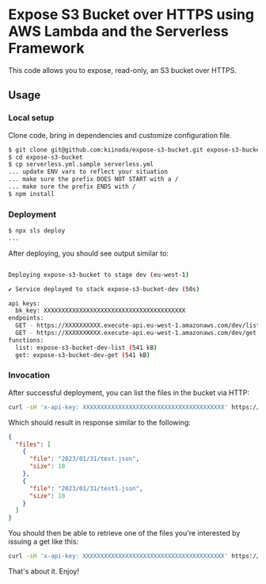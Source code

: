 # Expose S3 Bucket over HTTPS using AWS Lambda and the Serverless Framework

This code allows you to expose, read-only, an S3 bucket over HTTPS.

## Usage

### Local setup

Clone code, bring in dependencies and customize configuration file.

```bash
$ git clone git@github.com:kiinoda/expose-s3-bucket.git expose-s3-bucket
$ cd expose-s3-bucket
$ cp serverless.yml.sample serverless.yml
... update ENV vars to reflect your situation
... make sure the prefix DOES NOT START with a /
... make sure the prefix ENDS with /
$ npm install
```

### Deployment

```bash
$ npx sls deploy
...
```

After deploying, you should see output similar to:

```bash

Deploying expose-s3-bucket to stage dev (eu-west-1)

✔ Service deployed to stack expose-s3-bucket-dev (50s)

api keys:
  bk_key: XXXXXXXXXXXXXXXXXXXXXXXXXXXXXXXXXXXXXXXX
endpoints:
  GET - https://XXXXXXXXXX.execute-api.eu-west-1.amazonaws.com/dev/list
  GET - https://XXXXXXXXXX.execute-api.eu-west-1.amazonaws.com/dev/get
functions:
  list: expose-s3-bucket-dev-list (541 kB)
  get: expose-s3-bucket-dev-get (541 kB)
```

### Invocation

After successful deployment, you can list the files in the bucket via HTTP:

```bash
curl -sH 'x-api-key: XXXXXXXXXXXXXXXXXXXXXXXXXXXXXXXXXXXXXXXX' https://XXXXXXXXXX.execute-api.eu-west-1.amazonaws.com/dev/list?date=2023
```

Which should result in response similar to the following:

```json
{
  "files": [
    {
      "file": "2023/01/31/test.json",
      "size": 10
    },
    {
      "file": "2023/01/31/test1.json",
      "size": 10
    }
  ]
}
```

You should then be able to retrieve one of the files you're interested by issuing a get like this:

```bash
curl -sH 'x-api-key: XXXXXXXXXXXXXXXXXXXXXXXXXXXXXXXXXXXXXXXX' https://XXXXXXXXXX.execute-api.eu-west-1.amazonaws.com/dev/get?file=2023/01/31/test.json
```

That's about it. Enjoy!
